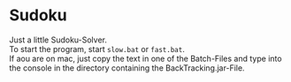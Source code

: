 # Sudoku

Just a little Sudoku-Solver.</br>
To start the program, start ```slow.bat``` or ```fast.bat```.</br>
If aou are on mac, just copy the text in one of the Batch-Files and type into the console in the directory containing the BackTracking.jar-File.
